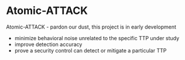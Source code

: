 # Atomic-ATTACK
Atomic-ATTACK - pardon our dust, this project is in early development

- minimize behavioral noise unrelated to the specific TTP under study
- improve detection accuracy
- prove a security control can detect or mitigate a particular TTP
